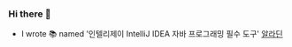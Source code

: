 ### Hi there 👋


- I wrote 📚 named '인텔리제이 IntelliJ IDEA 자바 프로그래밍 필수 도구' [알라딘](https://www.aladin.co.kr/shop/wproduct.aspx?ItemId=337793264)

<!--
**parksangdonews/parksangdonews** is a ✨ _special_ ✨ repository because its `README.md` (this file) appears on your GitHub profile.

Here are some ideas to get you started:

- 🔭 I’m currently working on ...
- 🌱 I’m currently learning ...
- 👯 I’m looking to collaborate on ...
- 🤔 I’m looking for help with ...
- 💬 Ask me about ...
- 📫 How to reach me: ...
- 😄 Pronouns: ...
- ⚡ Fun fact: ...
-->
